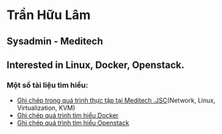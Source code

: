 # Trần Hữu Lâm
## Sysadmin - Meditech
## Interested in Linux, Docker, Openstack.

### Một số tài liệu tìm hiểu:

- [Ghi chép trong quá trình thực tập tại Meditech .JSC](https://lamth.github.io/Report-MDT/)(Network, Linux, Virtualization, KVM)
- [Ghi chép quá trình tìm hiểu Docker](https://lamth.github.io/tailieu-Docker/)
- [Ghi chép quá trình tìm hiểu Openstack](https://lamth.github.io/tailieu-Openstack/)
